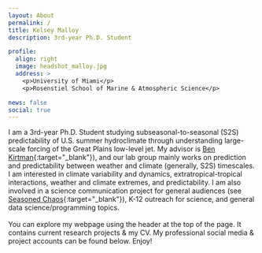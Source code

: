 ```yaml
---
layout: About
permalink: /
title: Kelsey Malloy
description: 3rd-year Ph.D. Student

profile:
  align: right
  image: headshot_malloy.jpg
  address: >
    <p>University of Miami</p>
    <p>Rosenstiel School of Marine & Atmospheric Science</p>

news: false
social: true
---
```


I am a 3rd-year Ph.D. Student studying subseasonal-to-seasonal (S2S) predictability of U.S. summer hydroclimate through understanding large-scale forcing of the Great Plains low-level jet. My advisor is [Ben Kirtman](https://benkirtman.weebly.com/){:target="\_blank"}), and our lab group mainly works on prediction and predictability between weather and climate (generally, S2S) timescales. I am interested in climate variability and dynamics, extratropical-tropical interactions, weather and climate extremes, and predictability. I am also involved in a science communication project for general audiences (see [Seasoned Chaos](http://seasonedchaos.github.io){:target="\_blank"}), K-12 outreach for science, and general data science/programming topics.
<br><br>
You can explore my webpage using the header at the top of the page. It contains current research projects & my CV. My professional social media & project accounts can be found below. Enjoy!
